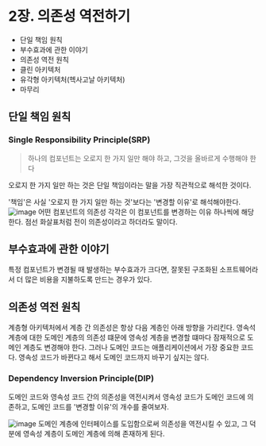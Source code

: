 # 2장. 의존성 역전하기

- 단일 책임 원칙
- 부수효과에 관한 이야기
- 의존성 역전 원칙
- 클린 아키텍처
- 유각형 아키텍처(헥사고날 아키텍처)
- 마무리

## 단일 책임 원칙

### Single Responsibility Principle(SRP)
> 하나의 컴포넌트는 오로지 한 가지 일만 해야 하고, 그것을 올바르게 수행해야 한다

오로지 한 가지 일만 하는 것은 단일 책임이라는 말을 가장 직관적으로 해석한 것이다.

'책임'은 사실 '오로지 한 가지 일만 하는 것'보다는 '변경할 이유'로 해석해야한다.
![image](https://user-images.githubusercontent.com/23182130/215115980-45330483-515e-411d-87ad-7e4a8e629e90.jpeg)
어떤 컴포넌트의 의존성 각각은 이 컴포넌트를 변경하는 이유 하나씩에 해당한다. 점선 화살표처럼 전이 의존성이라고 하더라도 말이다.

## 부수효과에 관한 이야기
특정 컴포넌트가 변경될 때 발생하는 부수효과가 크다면, 잘못된 구조화된 소프트웨어라서 더 많은 비용을 지불하도록 만드는 경우가 있다. 

## 의존성 역전 원칙
계층형 아키텍처에서 계층 간 의존성은 항상 다음 계층인 아래 방향을 가리킨다.
영속석 계층에 대한 도메인 계층의 의존성 떄문에 영속성 계층을 변경할 떄마다 잠재적으로 도메인 계층도 변경해야 한다. 그러나 도메인 코드는 애플리케이션에서 가장 중요한 코드다. 
영속성 코드가 바뀐다고 해서 도메인 코드까지 바꾸기 싶지는 않다.

### Dependency Inversion Principle(DIP)
도메인 코드와 영속성 코드 간의 의존성을 역전시켜서 영속성 코드가 도메인 코드에 의존하고, 도메인 코드를 '변경할 이유'의 개수를 줄여보자.

![image](https://user-images.githubusercontent.com/23182130/215115986-c9caad2d-08d6-4748-949a-8f549572c306.png)
도메인 계층에 인터페이스를 도입함으로써 의존성을 역전시킬 수 있고, 그 덕분에 영속성 계층이 도메인 계층에 의해 존재하게 된다.




